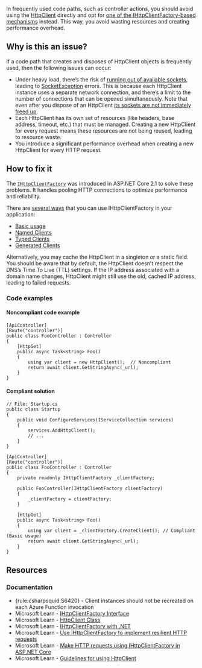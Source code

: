 In frequently used code paths, such as controller actions, you should avoid using the [HttpClient](https://learn.microsoft.com/en-us/dotnet/api/system.net.http.httpclient) directly and opt for [one of the IHttpClientFactory-based mechanisms](https://learn.microsoft.com/en-us/dotnet/core/extensions/httpclient-factory) instead. This
way, you avoid wasting resources and creating performance overhead.

## Why is this an issue?

If a code path that creates and disposes of HttpClient objects is frequently used, then the following issues can occur:

-  Under heavy load, there’s the risk of [running out of available
  sockets](https://learn.microsoft.com/en-us/dotnet/fundamentals/networking/http/httpclient-guidelines#pooled-connections), leading to [SocketException](https://learn.microsoft.com/en-us/dotnet/api/system.net.sockets.socketexception) errors. This
  is because each HttpClient instance uses a separate network connection, and there’s a limit to the number of connections that can be opened
  simultaneously. Note that even after you dispose of an HttpClient [its sockets are not immediately freed up](https://learn.microsoft.com/en-us/dotnet/architecture/microservices/implement-resilient-applications/use-httpclientfactory-to-implement-resilient-http-requests#issues-with-the-original-httpclient-class-available-in-net).
-  Each HttpClient has its own set of resources (like headers, base address, timeout, etc.) that must be managed. Creating a new HttpClient for
  every request means these resources are not being reused, leading to resource waste.
-  You introduce a significant performance overhead when creating a new HttpClient for every HTTP request.

## How to fix it

The [`IHttpClientFactory`](https://learn.microsoft.com/en-us/dotnet/api/system.net.http.ihttpclientfactory) was introduced in
ASP.NET Core 2.1 to solve these problems. It handles pooling HTTP connections to optimize performance and reliability.

There are [several ways](https://learn.microsoft.com/en-us/aspnet/core/fundamentals/http-requests#consumption-patterns) that you can use
IHttpClientFactory in your application:

-  [Basic usage](https://learn.microsoft.com/en-us/dotnet/core/extensions/httpclient-factory#basic-usage)
-  [Named Clients](https://learn.microsoft.com/en-us/dotnet/core/extensions/httpclient-factory#named-clients)
-  [Typed Clients](https://learn.microsoft.com/en-us/dotnet/core/extensions/httpclient-factory#typed-clients)
-  [Generated Clients](https://learn.microsoft.com/en-us/dotnet/core/extensions/httpclient-factory#generated-clients)

Alternatively, you may cache the HttpClient in a singleton or a static field. You should be aware that by default, the HttpClient doesn’t respect
the DNS’s Time To Live (TTL) settings. If the IP address associated with a domain name changes, HttpClient might still use the old, cached IP address,
leading to failed requests.

### Code examples

#### Noncompliant code example

    [ApiController]
    [Route("controller")]
    public class FooController : Controller
    {
        [HttpGet]
        public async Task<string> Foo()
        {
            using var client = new HttpClient();  // Noncompliant
            return await client.GetStringAsync(_url);
        }
    }

#### Compliant solution

    // File: Startup.cs
    public class Startup
    {
        public void ConfigureServices(IServiceCollection services)
        {
            services.AddHttpClient();
            // ...
        }
    }
    
    [ApiController]
    [Route("controller")]
    public class FooController : Controller
    {
        private readonly IHttpClientFactory _clientFactory;
    
        public FooController(IHttpClientFactory clientFactory)
        {
            _clientFactory = clientFactory;
        }
    
        [HttpGet]
        public async Task<string> Foo()
        {
            using var client = _clientFactory.CreateClient(); // Compliant (Basic usage)
            return await client.GetStringAsync(_url);
        }
    }

## Resources

### Documentation

-  {rule:csharpsquid:S6420} - Client instances should not be recreated on each Azure Function invocation
-  Microsoft Learn - [IHttpClientFactory Interface](https://learn.microsoft.com/en-us/dotnet/api/system.net.http.ihttpclientfactory)
-  Microsoft Learn - [HttpClient Class](https://learn.microsoft.com/en-us/dotnet/api/system.net.http.httpclient)
-  Microsoft Learn - [IHttpClientFactory with .NET](https://learn.microsoft.com/en-us/dotnet/core/extensions/httpclient-factory)
-  Microsoft Learn - [Use IHttpClientFactory to implement resilient HTTP requests](https://learn.microsoft.com/en-us/dotnet/architecture/microservices/implement-resilient-applications/use-httpclientfactory-to-implement-resilient-http-requests)
-  Microsoft Learn - [Make HTTP requests using
  IHttpClientFactory in ASP.NET Core](https://learn.microsoft.com/en-us/aspnet/core/fundamentals/http-requests)
-  Microsoft Learn - [Guidelines for using
  HttpClient](https://learn.microsoft.com/en-us/dotnet/fundamentals/networking/http/httpclient-guidelines)